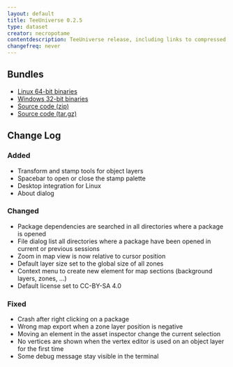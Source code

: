 ```yaml
---
layout: default
title: TeeUniverse 0.2.5
type: dataset
creator: necropotame
contentdescription: TeeUniverse release, including links to compressed distributions of their source codes and their binaries
changefreq: never
---
```


## Bundles ##

* [Linux 64-bit binaries](https://github.com/teeuniverse/teeuniverse/releases/download/v0.2.5/teeuniverse-0.2.5-linux_x86_64.tar.gz)
* [Windows 32-bit binaries](https://github.com/teeuniverse/teeuniverse/releases/download/v0.2.5/teeuniverse-0.2.5-win32.zip)
* [Source code (zip)](https://github.com/teeuniverse/teeuniverse/archive/v0.2.5.zip)
* [Source code (tar.gz)](https://github.com/teeuniverse/teeuniverse/archive/v0.2.5.tar.gz)

## Change Log ##
### Added
- Transform and stamp tools for object layers
- Spacebar to open or close the stamp palette
- Desktop integration for Linux
- About dialog

### Changed
- Package dependencies are searched in all directories where a package is opened
- File dialog list all directories where a package have been opened in current or previous sessions
- Zoom in map view is now relative to cursor position
- Default layer size set to the global size of all zones
- Context menu to create new element for map sections (background layers, zones, ...)
- Default license set to CC-BY-SA 4.0

### Fixed
- Crash after right clicking on a package
- Wrong map export when a zone layer position is negative
- Moving an element in the asset inspector change the current selection
- No vertices are shown when the vertex editor is used on an object layer for the first time
- Some debug message stay visible in the terminal
